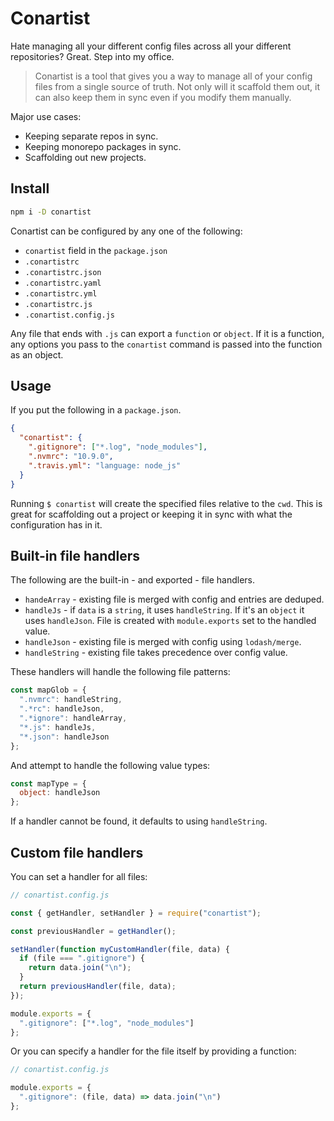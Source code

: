 # Conartist

Hate managing all your different config files across all your different
repositories? Great. Step into my office.

> Conartist is a tool that gives you a way to manage all of your config files
> from a single source of truth. Not only will it scaffold them out, it can also
> keep them in sync even if you modify them manually.

Major use cases:

- Keeping separate repos in sync.
- Keeping monorepo packages in sync.
- Scaffolding out new projects.

## Install

```sh
npm i -D conartist
```

Conartist can be configured by any one of the following:

- `conartist` field in the `package.json`
- `.conartistrc`
- `.conartistrc.json`
- `.conartistrc.yaml`
- `.conartistrc.yml`
- `.conartistrc.js`
- `.conartist.config.js`

Any file that ends with `.js` can export a `function` or `object`. If it is a
function, any options you pass to the `conartist` command is passed into the
function as an object.

## Usage

If you put the following in a `package.json`.

```json
{
  "conartist": {
    ".gitignore": ["*.log", "node_modules"],
    ".nvmrc": "10.9.0",
    ".travis.yml": "language: node_js"
  }
}
```

Running `$ conartist` will create the specified files relative to the `cwd`.
This is great for scaffolding out a project or keeping it in sync with what the
configuration has in it.

## Built-in file handlers

The following are the built-in - and exported - file handlers.

- `handeArray` - existing file is merged with config and entries are deduped.
- `handleJs` - if `data` is a `string`, it uses `handleString`. If it's an
  `object` it uses `handleJson`. File is created with `module.exports` set to
  the handled value.
- `handleJson` - existing file is merged with config using `lodash/merge`.
- `handleString` - existing file takes precedence over config value.

These handlers will handle the following file patterns:

```js
const mapGlob = {
  ".nvmrc": handleString,
  ".*rc": handleJson,
  ".*ignore": handleArray,
  "*.js": handleJs,
  "*.json": handleJson
};
```

And attempt to handle the following value types:

```js
const mapType = {
  object: handleJson
};
```

If a handler cannot be found, it defaults to using `handleString`.

## Custom file handlers

You can set a handler for all files:

```js
// conartist.config.js

const { getHandler, setHandler } = require("conartist");

const previousHandler = getHandler();

setHandler(function myCustomHandler(file, data) {
  if (file === ".gitignore") {
    return data.join("\n");
  }
  return previousHandler(file, data);
});

module.exports = {
  ".gitignore": ["*.log", "node_modules"]
};
```

Or you can specify a handler for the file itself by providing a function:

```js
// conartist.config.js

module.exports = {
  ".gitignore": (file, data) => data.join("\n")
};
```
